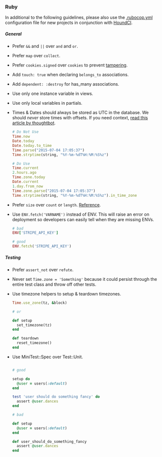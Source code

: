 ### Ruby

In additional to the following guidelines, please also use the [.rubocop.yml](./.rubocop.yml) configuration file for new projects in conjunction with [HoundCI](https://houndci.com).

##### General
- Prefer `&&` and `||` over `and` and `or`.
- Prefer `map` over `collect`.
- Prefer `cookies.signed` over `cookies` to prevent [tampering](http://blog.bigbinary.com/2013/03/19/cookies-on-rails.html).
- Add `touch: true` when declaring `belongs_to` associations.
- Add `dependent: :destroy` for has_many associations.
- Use only one instance variable in views.
- Use only local variables in partials.
- Times & Dates should always be stored as UTC in the database. We should _never_ store times with offsets. If you need context, [read this article by thoughtbot](https://robots.thoughtbot.com/its-about-time-zones). 

    ```ruby
    # Do Not Use
    Time.now
    Date.today
    Date.today.to_time
    Time.parse("2015-07-04 17:05:37")
    Time.strptime(string, "%Y-%m-%dT%H:%M:%S%z")
    
    # Do Use
    Time.current
    2.hours.ago
    Time.zone.today
    Date.current
    1.day.from_now
    Time.zone.parse("2015-07-04 17:05:37")
    Time.strptime(string, "%Y-%m-%dT%H:%M:%S%z").in_time_zone
    ```
- Prefer `size` over `count` or `length`. [Reference](https://stackoverflow.com/a/6083229/2456549).

- Use `ENV.fetch('VARNAME')` instead of ENV. This will raise an error on deployment so developers can easily tell when they are missing ENVs.

    ```ruby
    # bad
    ENV['STRIPE_API_KEY']
    
    # good
    ENV.fetch('STRIPE_API_KEY')
    ```

##### Testing
- Prefer `assert_not` over `refute`.
- Never set `Time.zone = 'Something'` because it could persist through the entire test class and throw off other tests.
- Use timezone helpers to setup & teardown timezones.

    ```ruby
    Time.use_zone(tz, &block)
  
    # or
  
    def setup
      set_timezone(tz)
    end
  
    def teardown
      reset_timezone()
    end
    ```
- Use MiniTest::Spec over Test::Unit.

    ```ruby

    # good

    setup do
      @user = users(:default)
    end
    
    test 'user should do something fancy' do
      assert @user.dances
    end

    # bad

    def setup
      @user = users(:default)
    end

    def user_should_do_something_fancy
      assert @user.dances
    end

    ```
